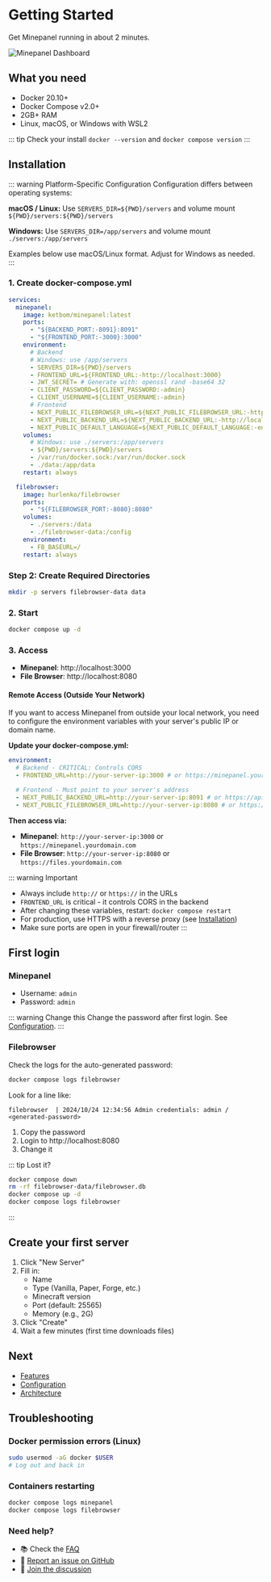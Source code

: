 # Getting Started

Get Minepanel running in about 2 minutes.

![Minepanel Dashboard](/public/img/Animation.gif)

## What you need

- Docker 20.10+
- Docker Compose v2.0+
- 2GB+ RAM
- Linux, macOS, or Windows with WSL2

::: tip Check your install
`docker --version` and `docker compose version`
:::

## Installation

::: warning Platform-Specific Configuration
Configuration differs between operating systems:

**macOS / Linux:** Use `SERVERS_DIR=${PWD}/servers` and volume mount `${PWD}/servers:${PWD}/servers`

**Windows:** Use `SERVERS_DIR=/app/servers` and volume mount `./servers:/app/servers`

Examples below use macOS/Linux format. Adjust for Windows as needed.
:::

### 1. Create docker-compose.yml

```yaml
services:
  minepanel:
    image: ketbom/minepanel:latest
    ports:
      - "${BACKEND_PORT:-8091}:8091"
      - "${FRONTEND_PORT:-3000}:3000"
    environment:
      # Backend
      # Windows: use /app/servers
      - SERVERS_DIR=${PWD}/servers
      - FRONTEND_URL=${FRONTEND_URL:-http://localhost:3000}
      - JWT_SECRET= # Generate with: openssl rand -base64 32
      - CLIENT_PASSWORD=${CLIENT_PASSWORD:-admin}
      - CLIENT_USERNAME=${CLIENT_USERNAME:-admin}
      # Frontend
      - NEXT_PUBLIC_FILEBROWSER_URL=${NEXT_PUBLIC_FILEBROWSER_URL:-http://localhost:8080}
      - NEXT_PUBLIC_BACKEND_URL=${NEXT_PUBLIC_BACKEND_URL:-http://localhost:8091}
      - NEXT_PUBLIC_DEFAULT_LANGUAGE=${NEXT_PUBLIC_DEFAULT_LANGUAGE:-en}
    volumes:
      # Windows: use ./servers:/app/servers
      - ${PWD}/servers:${PWD}/servers
      - /var/run/docker.sock:/var/run/docker.sock
      - ./data:/app/data
    restart: always

  filebrowser:
    image: hurlenko/filebrowser
    ports:
      - "${FILEBROWSER_PORT:-8080}:8080"
    volumes:
      - ./servers:/data
      - ./filebrowser-data:/config
    environment:
      - FB_BASEURL=/
    restart: always
```

### Step 2: Create Required Directories

```bash
mkdir -p servers filebrowser-data data
```

### 2. Start

```bash
docker compose up -d
```

### 3. Access

- **Minepanel**: http://localhost:3000
- **File Browser**: http://localhost:8080

#### Remote Access (Outside Your Network)

If you want to access Minepanel from outside your local network, you need to configure the environment variables with your server's public IP or domain name.

**Update your docker-compose.yml:**

```yaml
environment:
  # Backend - CRITICAL: Controls CORS
  - FRONTEND_URL=http://your-server-ip:3000 # or https://minepanel.yourdomain.com

  # Frontend - Must point to your server's address
  - NEXT_PUBLIC_BACKEND_URL=http://your-server-ip:8091 # or https://api.yourdomain.com
  - NEXT_PUBLIC_FILEBROWSER_URL=http://your-server-ip:8080 # or https://files.yourdomain.com
```

**Then access via:**

- **Minepanel**: `http://your-server-ip:3000` or `https://minepanel.yourdomain.com`
- **File Browser**: `http://your-server-ip:8080` or `https://files.yourdomain.com`

::: warning Important

- Always include `http://` or `https://` in the URLs
- `FRONTEND_URL` is critical - it controls CORS in the backend
- After changing these variables, restart: `docker compose restart`
- For production, use HTTPS with a reverse proxy (see [Installation](/installation#split-services-installation))
- Make sure ports are open in your firewall/router
  :::

## First login

### Minepanel

- Username: `admin`
- Password: `admin`

::: warning Change this
Change the password after first login. See [Configuration](/configuration#change-admin-password).
:::

### Filebrowser

Check the logs for the auto-generated password:

```bash
docker compose logs filebrowser
```

Look for a line like:

```
filebrowser  | 2024/10/24 12:34:56 Admin credentials: admin / <generated-password>
```

1. Copy the password
2. Login to http://localhost:8080
3. Change it

::: tip Lost it?

```bash
docker compose down
rm -rf filebrowser-data/filebrowser.db
docker compose up -d
docker compose logs filebrowser
```

:::

## Create your first server

1. Click "New Server"
2. Fill in:
   - Name
   - Type (Vanilla, Paper, Forge, etc.)
   - Minecraft version
   - Port (default: 25565)
   - Memory (e.g., 2G)
3. Click "Create"
4. Wait a few minutes (first time downloads files)

## Next

- [Features](/features)
- [Configuration](/configuration)
- [Architecture](/architecture)

## Troubleshooting

### Docker permission errors (Linux)

```bash
sudo usermod -aG docker $USER
# Log out and back in
```

### Containers restarting

```bash
docker compose logs minepanel
docker compose logs filebrowser
```

### Need help?

- 📚 Check the [FAQ](/faq)
- 🐛 [Report an issue on GitHub](https://github.com/Ketbome/minepanel/issues)
- 💬 [Join the discussion](https://github.com/Ketbome/minepanel/discussions)

